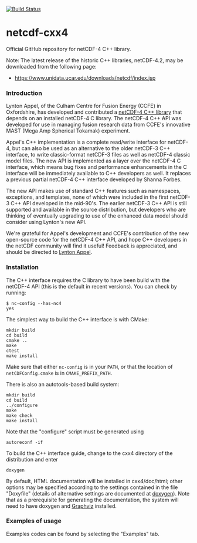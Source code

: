 [![Build Status](https://travis-ci.org/Unidata/netcdf-cxx4.svg)](https://travis-ci.org/Unidata/netcdf-cxx4)

netcdf-cxx4
===========

Official GitHub repository for netCDF-4 C++ library.

Note: The latest release of the historic C++ libraries, netCDF-4.2, may be downloaded from the following page:

* https://www.unidata.ucar.edu/downloads/netcdf/index.jsp

### Introduction

Lynton Appel, of the Culham Centre for Fusion Energy (CCFE) in
Oxfordshire, has developed and contributed a
[netCDF-4 C++ library][netcdf-cxx4] that depends on an installed
netCDF-4 C library.  The netCDF-4 C++ API was developed for use in
managing fusion research data from CCFE's innovative MAST (Mega Amp
Spherical Tokamak) experiment.

  [netcdf-cxx4]: https://www.unidata.ucar.edu/downloads/netcdf/netcdf-cxx/

Appel's C++ implementation is a complete read/write interface for
netCDF-4, but can also be used as an alternative to the older netCDF-3
C++ interface, to write classic-format netCDF-3 files as well as
netCDF-4 classic model files. The new API is implemented as a layer
over the netCDF-4 C interface, which means bug fixes and performance
enhancements in the C interface will be immediately available to C++
developers as well. It replaces a previous partial netCDF-4 C++
interface developed by Shanna Forbes.

The new API makes use of standard C++ features such as namespaces,
exceptions, and templates, none of which were included in the first
netCDF-3 C++ API developed in the mid-90's. The earlier netCDF-3 C++
API is still supported and available in the source distribution, but
developers who are thinking of eventually upgrading to use of the
enhanced data model should consider using Lynton's new API.

We're grateful for Appel's development and CCFE's contribution of the
new open-source code for the netCDF-4 C++ API, and hope C++ developers
in the netCDF community will find it useful! Feedback is appreciated,
and should be directed to [Lynton Appel][la_email].

  [la_email]: mailto:Lynton.Appel@ccfe.ac.uk

### Installation

The C++ interface requires the C library to have been build with the
netCDF-4 API (this is the default in recent versions). You can check
by running:

    $ nc-config --has-nc4
    yes

The simplest way to build the C++ interface is with CMake:

    mkdir build
    cd build
    cmake ..
    make
    ctest
    make install

Make sure that either `nc-config` is in your `PATH`, or that the
location of `netCDFConfig.cmake` is in `CMAKE_PREFIX_PATH`.

There is also an autotools-based build system:

    mkdir build
    cd build
    ../configure
    make
    make check
    make install

Note that the "configure" script must be generated using

    autoreconf -if

To build the C++ interface guide, change to the cxx4 directory of the
distribution and enter

    doxygen

By default, HTML documentation will be installed in cxx4/doc/html;
other options may be specified according to the settings contained in
the file "Doxyfile" (details of alternative settings are documented at
[doxygen][dox_l]). Note that as a prerequisite for generating the
documentation, the system will need to have doxygen and
[Graphviz][g_l] installed.


  [dox_l]: https://www.stack.nl/~dimitri/doxygen
  [g_l]: https://www.graphviz.org/


### Examples of usage

Examples codes can be found by selecting the "Examples" tab.
